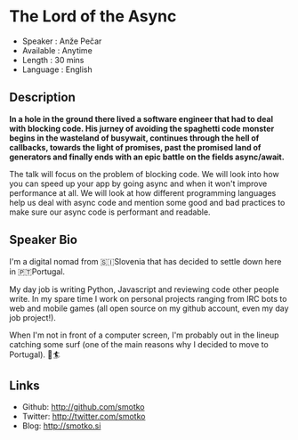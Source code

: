 The Lord of the Async
========================

* Speaker   : Anže Pečar
* Available : Anytime
* Length    : 30 mins
* Language  : English

Description
-----------

**In a hole in the ground there lived a software engineer that had to deal with blocking code. His jurney of avoiding the spaghetti code monster begins in the wasteland of busywait, continues through the hell of callbacks, towards the light of promises, past the promised land of generators and finally ends with an epic battle on the fields async/await.**

The talk will focus on the problem of blocking code. We will look into how you can speed up your app by going async and when it won't improve performance at all. We will look at how different programming languages help us deal with async code and mention some good and bad practices to make sure our async code is performant and readable.

Speaker Bio
-----------

I'm a digital nomad from 🇸🇮Slovenia that has decided to settle down here in 🇵🇹Portugal.

My day job is writing Python, Javascript and reviewing code other people write. In my spare time I work on personal projects ranging from IRC bots to web and mobile games (all open source on my github account, even my day job project!).

When I'm not in front of a computer screen, I'm probably out in the lineup catching some surf (one of the main reasons why I decided to move to Portugal). 🌊🏄

Links
-----

* Github: http://github.com/smotko
* Twitter: http://twitter.com/smotko
* Blog: http://smotko.si
